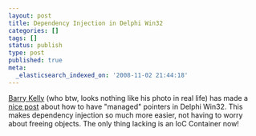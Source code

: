 ```yaml
---
layout: post
title: Dependency Injection in Delphi Win32
categories: []
tags: []
status: publish
type: post
published: true
meta:
  _elasticsearch_indexed_on: '2008-11-02 21:44:18'
---
```

<p><a href="http://barrkel.blogspot.com">Barry Kelly</a> (who btw, looks nothing like his photo in real life) has made a <a href="http://barrkel.blogspot.com/2008/11/reference-counted-pointers-revisited.html">nice post</a> about how to have &quot;managed&quot; pointers in Delphi Win32. This makes dependency injection so much more easier, not having to worry about freeing objects. The only thing lacking is an IoC Container now! </p>
